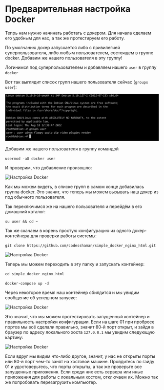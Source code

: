 # Предварительная настройка Docker

Тепрь нам нужно начинать работать с докером. Для начала сделаем его удобным для нас, а так же протестируем его работу.

По умолчанию докер запускается либо с привилегией суперпользователя, либо любым пользователем, состоящем в группе docker. Добавим же нашего пользователя в эту группу!

Логинимся под суперпользователем и добавляем нашего ```user``` в группу ```docker```

Вот так выглядит список групп нашего пользователя сейчас (```groups user```):

![Настройка Docker](media/setting_docker/step_0.png)

Добавим же нашего пользователя в группу командой 

```usermod -aG docker user```

И проверим, что добавление произошло:

![Настройка Docker](media/setting_docker/step_1.png)

Как мы можем видеть, в списке групп в самом конце добавилась группа docker. Это значит, что теперь мы можем вызывать наш докер из под обычного пользователя.

Так переключимся же на нашего пользователя и перейдём в его домашний каталог:

```su user && cd ~```

Так же скачаем в корень простую конфигурацию из одного докер-контейнера для проверки работы системы:

```git clone https://github.com/codesshaman/simple_docker_nginx_html.git```

![Настройка Docker](media/setting_docker/step_2.png)

Теперь мы можем переходить в эту папку и запускать контейнер:

```cd simple_docker_nginx_html```

```docker-compose up -d```

Через некоторое время наш контейнер сбилдится и мы увидим сообщение об успешном запуске:

![Настройка Docker](media/setting_docker/step_3.png)

Это значит, что мы можем протестировать запущенный контейнер и правильность настройки конфигурации. Если на шаге 01 при пробросе портов мы всё сделали правильно, значит 80-й порт открыт, и зайдя в браузер по адресу локального хоста ```127.0.0.1``` мы увидим следующую картину:

![Настройка Docker](media/setting_docker/step_4.png)

Если вдруг мы видим что-либо другое, значит, у нас не открыты порты или 80-й порт чем-то занят на хостовой машине. Пройдитесь по гайду 01 и удостоверьтесь, что порты открыты, а так же проверьте все запущенные приложения. Если среди них есть сервера или иные приложения для работы с локальным хостом, отключаем их. Можно так же попробовать перезагрузить компьютер.